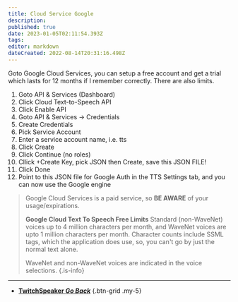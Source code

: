 ```yaml
---
title: Cloud Service Google
description: 
published: true
date: 2023-01-05T02:11:54.393Z
tags: 
editor: markdown
dateCreated: 2022-08-14T20:31:16.498Z
---
```


Goto Google Cloud Services, you can setup a free account and get a trial which lasts for 12 months if I remember correctly. There are also limits.

1. Goto API & Services (Dashboard)
2. Click Cloud Text-to-Speech API
3. Click Enable API
4. Goto API & Services -> Credentials
5. Create Credentials
6. Pick Service Account
7. Enter a service account name, i.e. tts
8. Click Create
9. Click Continue (no roles)
10. Cllick +Create Key, pick JSON then Create, save this JSON FILE!
11. Click Done
12. Point to this JSON file for Google Auth in the TTS Settings tab, and you can now use the Google engine

> Google Cloud Services is a paid service, so **BE AWARE** of your usage/expirations.
>
> **Google Cloud Text To Speech Free Limits**
Standard (non-WaveNet) voices up to 4 million characters per month, and WaveNet voices are upto 1 million characters per month. Character counts include SSML tags, which the application does use, so, you can't go by just the normal text alone.
>
> WaveNet and non-WaveNet voices are indicated in the voice selections.
{.is-info}

---

- [<i class="mdi mdi-chevron-left"></i>**TwitchSpeaker *Go Back***](/en/TwitchSpeaker)
{.btn-grid .my-5}